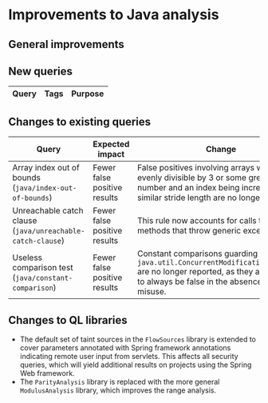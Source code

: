 # Improvements to Java analysis

## General improvements

## New queries

| **Query**                   | **Tags**  | **Purpose**                                                        |
|-----------------------------|-----------|--------------------------------------------------------------------|

## Changes to existing queries

| **Query**                  | **Expected impact**    | **Change**                                                       |
|----------------------------|------------------------|------------------------------------------------------------------|
| Array index out of bounds (`java/index-out-of-bounds`) | Fewer false positive results | False positives involving arrays with a length evenly divisible by 3 or some greater number and an index being increased with a similar stride length are no longer reported. |
| Unreachable catch clause (`java/unreachable-catch-clause`) | Fewer false positive results | This rule now accounts for calls to generic methods that throw generic exceptions. |
| Useless comparison test (`java/constant-comparison`) | Fewer false positive results | Constant comparisons guarding `java.util.ConcurrentModificationException` are no longer reported, as they are intended to always be false in the absence of API misuse. |

## Changes to QL libraries

* The default set of taint sources in the `FlowSources` library is extended to
  cover parameters annotated with Spring framework annotations indicating
  remote user input from servlets. This affects all security queries, which
  will yield additional results on projects using the Spring Web framework.
* The `ParityAnalysis` library is replaced with the more general `ModulusAnalysis` library, which improves the range analysis.

